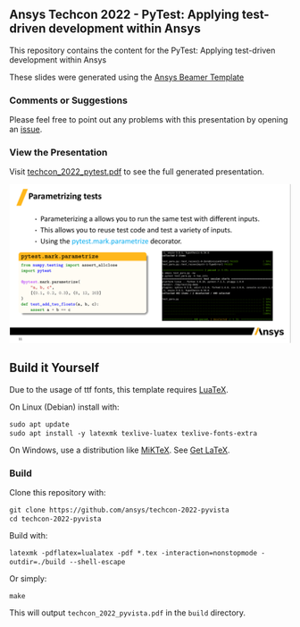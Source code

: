 ## Ansys Techcon 2022 - PyTest: Applying test-driven development within Ansys

This repository contains the content for the PyTest: Applying test-driven development within Ansys

These slides were generated using the [Ansys Beamer Template](https://github.com/ansys/beamer-template)


### Comments or Suggestions

Please feel free to point out any problems with this presentation by opening an [issue](https://github.com/ansys/techcon-2022-pytest/issues).


### View the Presentation

Visit [techcon_2022_pytest.pdf](https://stunning-engine-c7d73ea3.pages.github.io/techcon_2022_pytest.pdf) to see the full generated presentation.

[![techcon_2022_pytest.pdf](figures/for_readme.png)](https://stunning-engine-c7d73ea3.pages.github.io/techcon_2022_pytest.pdf)

## Build it Yourself

Due to the usage of ttf fonts, this template requires [LuaTeX](https://www.luatex.org/).

On Linux (Debian) install with:

```
sudo apt update
sudo apt install -y latexmk texlive-luatex texlive-fonts-extra
```

On Windows, use a distribution like [MiKTeX](http://miktex.org/). See [Get LaTeX](https://www.latex-project.org/get/).


### Build

Clone this repository with:
```
git clone https://github.com/ansys/techcon-2022-pyvista
cd techcon-2022-pyvista
```

Build with:

```
latexmk -pdflatex=lualatex -pdf *.tex -interaction=nonstopmode -outdir=./build --shell-escape
```

Or simply:
```
make
```

This will output `techcon_2022_pyvista.pdf` in the `build` directory.
